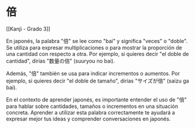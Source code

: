 # 倍

[[Kanji - Grado 3]]

En japonés, la palabra "倍" se lee como "bai" y significa "veces" o "doble". Se utiliza para expresar multiplicaciones o para mostrar la proporción de una cantidad con respecto a otra. Por ejemplo, si quieres decir "el doble de cantidad", dirías "数量の倍" (suuryou no bai). 

Además, "倍" también se usa para indicar incrementos o aumentos. Por ejemplo, si quieres decir "el doble de tamaño", dirías "サイズが倍" (saizu ga bai).

En el contexto de aprender japonés, es importante entender el uso de "倍" para hablar sobre cantidades, tamaños o incrementos en una situación concreta. Aprender a utilizar esta palabra correctamente te ayudará a expresar mejor tus ideas y comprender conversaciones en japonés.
